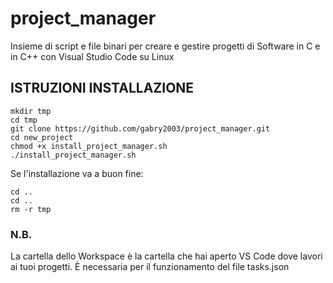# project_manager
Insieme di script e file binari per creare e gestire progetti di Software in C e in C++ con Visual Studio Code su Linux

## ISTRUZIONI INSTALLAZIONE
```console
mkdir tmp
cd tmp
git clone https://github.com/gabry2003/project_manager.git
cd new_project
chmod +x install_project_manager.sh
./install_project_manager.sh
```
Se l'installazione va a buon fine:
```console
cd ..
cd ..
rm -r tmp
```
### N.B.
La cartella dello Workspace è la cartella che hai aperto VS Code dove lavori ai tuoi progetti.
È necessaria per il funzionamento del file tasks.json
